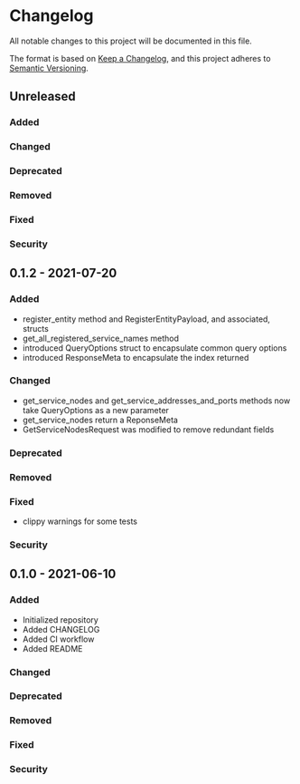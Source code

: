 # Changelog

All notable changes to this project will be documented in this file.

The format is based on [Keep a Changelog](https://keepachangelog.com/en/1.0.0/), and this project adheres to [Semantic Versioning](https://semver.org/spec/v2.0.0.html).

## Unreleased
### Added
### Changed
### Deprecated
### Removed
### Fixed
### Security

## 0.1.2 - 2021-07-20
### Added
- register_entity method and RegisterEntityPayload, and associated, structs
- get_all_registered_service_names method
- introduced QueryOptions struct to encapsulate common query options
- introduced ResponseMeta to encapsulate the index returned
### Changed
- get_service_nodes and get_service_addresses_and_ports methods now take QueryOptions as a new parameter
- get_service_nodes return a ReponseMeta
- GetServiceNodesRequest was modified to remove redundant fields
### Deprecated
### Removed
### Fixed
- clippy warnings for some tests
### Security

## 0.1.0 - 2021-06-10
### Added
- Initialized repository
- Added CHANGELOG
- Added CI workflow
- Added README
### Changed
### Deprecated
### Removed
### Fixed
### Security
